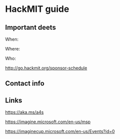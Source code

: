 # HackMIT guide

## Important deets
When:

Where:

Who:

http://go.hackmit.org/sponsor-schedule



## Contact info

## Links
https://aka.ms/a4s

https://imagine.microsoft.com/en-us/msp

https://imaginecup.microsoft.com/en-us/Events?id=0

